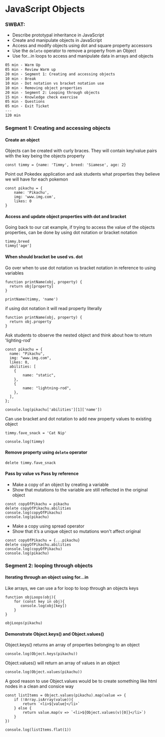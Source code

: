 # JavaScript Objects

### SWBAT:

- Describe prototypal inheritance in JavaScript
- Create and manipulate objects in JavaScript
- Access and modify objects using dot and square property accessors
- Use the `delete` operator to remove a property from an Object
- Use for...in loops to access and manipulate data in arrays and objects

```txt
05 min - Warm Up
05 min - Review Warm up
20 min - Segment 1: Creating and accessing objects
10 min - Break
10 min - Dot notation vs bracket notation use
10 min - Removing object properties
20 min - Segment 2: Looping through objects
15 min - Knowledge check exercise
05 min - Questions
05 min - Exit Ticket
---
120 min
```

### Segment 1: Creating and accessing objects

#### Create an object

Objects can be created with curly braces. They will contain key/value pairs with the key being the objects property

```
const timmy = {name: 'Timmy', breed: 'Siamese', age: 2}
```

Point out Pokedex application and ask students what properties they believe we will have for each pokemon

```
const pikachu = {
    name: 'Pikachu',
    img: 'www.img.com',
    likes: 0
}
```

#### Access and update object properties with dot and bracket

Going back to our cat example, if trying to access the value of the objects properties, can be done by using dot notation or bracket notation

```
timmy.breed
timmy['age']
```

#### When should bracket be used vs. dot

Go over when to use dot notation vs bracket notation in reference to using variables

```
function printName(obj, property) {
  return obj[property]
}

printName(timmy, 'name')
```

if using dot notation it will read property literally

```
function printName(obj, property) {
  return obj.property
}
```

Ask students to observe the nested object and think about how to return 'lighting-rod'

```
const pikachu = {
  name: "Pikachu",
  img: "www.img.com",
  likes: 0,
  abilities: [
    {
        name: "static",
    },
    {
        name: "lightning-rod",
    },
  ],
};

console.log(pikachu['abilities'][1]['name'])
```

Can use bracket and dot notation to add new property values to existing object

```
timmy.fave_snack = 'Cat Nip'

console.log(timmy)
```

#### Remove property using `delete` operator

```
delete timmy.fave_snack
```

#### Pass by value vs Pass by reference
- Make a copy of an object by creating a variable
- Show that mutations to the variable are still reflected in the original object

```
const copyOfPikachu = pikachu 
delete copyOfPikachu.abilities
console.log(copyOfPikachu)
console.log(pikachu)
```

- Make a copy using spread operator
- Show that it’s a unique object so mutations won't affect original

```
const copyOfPikachu = {...pikachu} 
delete copyOfPikachu.abilities
console.log(copyOfPikachu)
console.log(pikachu)
```

### Segment 2: looping through objects

#### Iterating through an object using for...in 

Like arrays, we can use a for loop to loop through an objects keys 

```
function objLoops(obj){
    for (const key in obj){
       console.log(obj[key])
    }
}

objLoops(pikachu)
```

#### Demonstrate Object.keys() and Object.values()

Object.keys() returns an array of properties belonging to an object

```
console.log(Object.keys(pikachu))
```

Object.values() will return an array of values in an object

```
console.log(Object.values(pikachu))
```

A good reason to use Object.values would be to create something like html nodes in a clean and consice way 

```
const listItems = Object.values(pikachu).map(value => {
    if (!Array.isArray(value)){
        return `<li>${value}</li>`
    } else {
        return value.map(v => `<li>${Object.values(v)[0]}</li>`)
    }
})

console.log(listItems.flat(1))
```